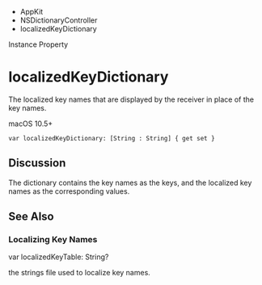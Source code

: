 

- AppKit
- NSDictionaryController
-  localizedKeyDictionary 

Instance Property

# localizedKeyDictionary

The localized key names that are displayed by the receiver in place of the key names.

macOS 10.5+

``` source
var localizedKeyDictionary: [String : String] { get set }
```

## Discussion

The dictionary contains the key names as the keys, and the localized key names as the corresponding values.

## See Also

### Localizing Key Names

var localizedKeyTable: String?

the strings file used to localize key names.


